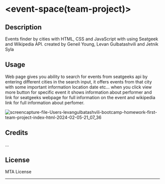 # <event-space(team-project)>

## Description

Events finder by cities with HTML, CSS and JavaScript with using Seatgeek and Wikipedia API. created by Geneil Young, Levan Gulbatashvili and Jetnik Syla


## Usage

Web page gives you ability to search for events from seatgeeks api by entering different cities in the search input, it offers events from that city with some important information location date etc... when you click view more button for specific event it shows information about performer and link for seatgeeks webpage for full information on the event and wikipedia link for full information about perfomer.


![screencapture-file-Users-levangulbatashvili-bootcamp-homework-first-team-project-index-html-2024-02-05-21_07_36](https://github.com/Jetniksyla/first-team-project/assets/150108077/8d1f5343-a98c-49c5-a601-19efa8c26e5b)


## Credits

...

## License

MTA License

---

